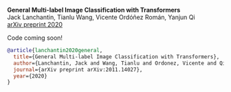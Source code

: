 **General Multi-label Image Classification with Transformers**<br/>
Jack Lanchantin, Tianlu Wang, Vicente Ordóñez Román, Yanjun Qi<br/>
[arXiv preprint 2020](https://arxiv.org/abs/2011.14027)<br/>


Code coming soon!



```bibtex
@article{lanchantin2020general,
  title={General Multi-label Image Classification with Transformers},
  author={Lanchantin, Jack and Wang, Tianlu and Ordonez, Vicente and Qi, Yanjun},
  journal={arXiv preprint arXiv:2011.14027},
  year={2020}
}
```
